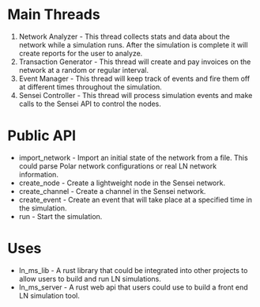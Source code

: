# Main Threads
1. Network Analyzer - This thread collects stats and data about the network while a simulation runs. After the simulation is complete it will create reports for the user to analyze.
2. Transaction Generator - This thread will create and pay invoices on the network at a random or regular interval.
3. Event Manager - This thread will keep track of events and fire them off at different times throughout the simulation.
4. Sensei Controller - This thread will process simulation events and make calls to the Sensei API to control the nodes.

# Public API
- import_network - Import an initial state of the network from a file. This could parse Polar network configurations or real LN network information.
- create_node - Create a lightweight node in the Sensei network.
- create_channel - Create a channel in the Sensei network.
- create_event - Create an event that will take place at a specified time in the simulation.
- run - Start the simulation.

# Uses
- ln_ms_lib - A rust library that could be integrated into other projects to allow users to build and run LN simulations.
- ln_ms_server - A rust web api that users could use to build a front end LN simulation tool.
